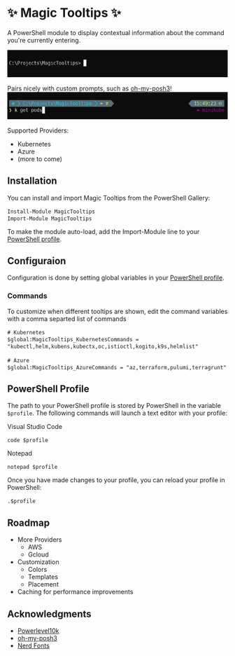 # ✨ Magic Tooltips ✨

A PowerShell module to display contextual information about the command you're currently entering.

![Magic Tooltips Demo](/media/demo.gif)

Pairs nicely with custom prompts, such as [oh-my-posh3](https://github.com/JanDeDobbeleer/oh-my-posh3)!
![Magic Tooltips with oh-my-posh3](/media/oh-my-posh3.png)


Supported Providers:
- Kubernetes
- Azure
- (more to come)

## Installation

You can install and import Magic Tooltips from the PowerShell Gallery:

```pwsh
Install-Module MagicTooltips
Import-Module MagicTooltips
```

To make the module auto-load, add the Import-Module line to your [PowerShell profile](#powershell-profile).

## Configuraion

Configuration is done by setting global variables in your [PowerShell profile](#powershell-profile).

### Commands
To customize when different tooltips are shown, edit the command variables with a comma separted list of commands
```pwsh
# Kubernetes
$global:MagicTooltips_KubernetesCommands = "kubectl,helm,kubens,kubectx,oc,istioctl,kogito,k9s,helmlist"

# Azure
$global:MagicTooltips_AzureCommands = "az,terraform,pulumi,terragrunt"

```

## PowerShell Profile

The path to your PowerShell profile is stored by PowerShell in the variable `$profile`. The following commands will launch a text editor with your profile:

Visual Studio Code
```pwsh
code $profile
```

Notepad
```pwsh
notepad $profile
```

Once you have made changes to your profile, you can reload your profile in PowerShell:
```pwsh
.$profile
```

## Roadmap
- More Providers
    - AWS
    - Gcloud
- Customization
    - Colors
    - Templates
    - Placement
- Caching for performance improvements

## Acknowledgments
- [Powerlevel10k](https://github.com/romkatv/powerlevel10k)
- [oh-my-posh3](https://github.com/JanDeDobbeleer/oh-my-posh3)
- [Nerd Fonts](https://www.nerdfonts.com/)
